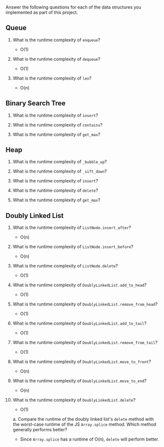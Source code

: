 Answer the following questions for each of the data structures you implemented as part of this project.

## Queue

1. What is the runtime complexity of `enqueue`?

    - O(1)

2. What is the runtime complexity of `dequeue`?

    - O(1)

3. What is the runtime complexity of `len`?

    - O(n)

## Binary Search Tree

1. What is the runtime complexity of `insert`? 

2. What is the runtime complexity of `contains`?

3. What is the runtime complexity of `get_max`? 

## Heap

1. What is the runtime complexity of `_bubble_up`?

2. What is the runtime complexity of `_sift_down`?

3. What is the runtime complexity of `insert`?

4. What is the runtime complexity of `delete`?

5. What is the runtime complexity of `get_max`?

## Doubly Linked List

1. What is the runtime complexity of `ListNode.insert_after`?

    - O(n)

2. What is the runtime complexity of `ListNode.insert_before`?

    - O(n)

3. What is the runtime complexity of `ListNode.delete`?

    - O(1)

4. What is the runtime complexity of `DoublyLinkedList.add_to_head`?

    - O(1)

5. What is the runtime complexity of `DoublyLinkedList.remove_from_head`?

    - O(1)

6. What is the runtime complexity of `DoublyLinkedList.add_to_tail`?

    - O(1)

7. What is the runtime complexity of `DoublyLinkedList.remove_from_tail`?

    - O(1)

8. What is the runtime complexity of `DoublyLinkedList.move_to_front`?

    - O(n)

9. What is the runtime complexity of `DoublyLinkedList.move_to_end`?

    - O(n)

10. What is the runtime complexity of `DoublyLinkedList.delete`?

    - O(1)

    a. Compare the runtime of the doubly linked list's `delete` method with the worst-case runtime of the JS `Array.splice` method. Which method generally performs better?

    - Since `Array.splice` has a runtime of O(n), `delete` will perform better.